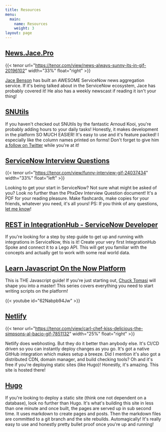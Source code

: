 ```yaml
---
title: Resources
menu:
  main:
    name: Resources
    weight: 3
layout: page
---
```

## [News.Jace.Pro](https://news.jace.pro)

{{< tenor url="https://tenor.com/view/news-always-sunny-its-in-gif-20196102" width="33%" float="right" >}}

[Jace Benson](https://www.linkedin.com/in/jacebenson/) has built an AWESOME ServiceNow news aggregation service. If it's being talked about in the ServiceNow ecosystem, Jace has probably covered it! He also has a weekly newscast if reading it isn't your thing!

## [SNUtils](https://www.arnoudkooi.com/)

If you haven't checked out SNUtils by the fantastic Arnoud Kooi, you're probably adding hours to your daily tasks! Honestly, it makes development in the platform SO MUCH EASIER! It's easy to use and it's feature packed! I especially like the column names printed on forms! Don't forget to give him [a follow on Twitter](https://twitter.com/sn_utils) while you're at it!

## [ServiceNow Interview Questions](https://phxdev.me/docs/ServiceNow%20Interview%20Questions.pdf)

{{< tenor url="https://tenor.com/view/funny-interview-gif-24037434" width="33%" float="left" >}}

Looking to get your start in ServiceNow? Not sure what might be asked of you? Look no further than the PhxDev Interview Question document! It's a PDF for your reading pleasure. Make flashcards, make copies for your friends, whatever you need, it's all yours! PS: If you think of any questions, [let me know](/contact)!

## [REST in IntegrationHub - ServiceNow Developer](https://developer.servicenow.com/dev.do#!/learn/courses/quebec/app_store_learnv2_rest_quebec_rest_integrations/app_store_learnv2_rest_quebec_rest_in_integrationhub/app_store_learnv2_rest_quebec_rest_in_integrationhub_objectives)

If you're looking for a step by step guide to get up and running with integrations in ServiceNow, this is it! Create your very first IntegrationHub Spoke and connect it to a Lego API. This will get you familiar with the concepts and actually get to work with some real world data.

## [Learn Javascript On the Now Platform](https://www.youtube.com/watch?v=62Nabpb94Jw&list=PL3rNcyAiDYK2_87aRvXEmAyD8M9DARVGK)

This is THE Javascript guide! If you're just starting out, [Chuck Tomasi](https://www.chucktomasi.com/) will shape you into a master! This series covers everything you need to start writing scripts on the platform!

{{< youtube id="62Nabpb94Jw" >}}

## [Netlify](https://netlify.com)

{{< tenor url="https://tenor.com/view/carl-chef-kiss-delicious-the-simpsons-al-bacio-gif-7851132" width="25%" float="right" >}}

 Netlify does webhosting. But they do it better than anybody else. It's CI/CD driven so you can instantly deploy changes as you go. It's got a native GitHub integration which makes setup a breeze. Did I mention it's also got a distributed CDN, domain manager, and build checking tools? Oh and it's free if you're deploying static sites (like Hugo)! Honestly, it's amazing. This site is hosted there! 

## [Hugo](https://gohugo.io)

If you're looking to deploy a static site (think one not dependent on a database), look no further than Hugo. It's what's building this site in less than one minute and once built, the pages are served up in sub second time. It uses markdown to create pages and posts. Then the markdown files are committed to a git branch and the site rebuilds. Automagically! It's really easy to use and honestly pretty bullet proof once you're up and running!